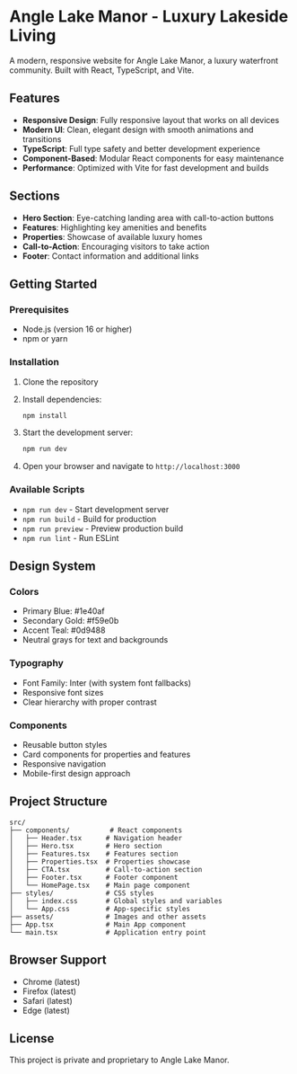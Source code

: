 # Angle Lake Manor - Luxury Lakeside Living

A modern, responsive website for Angle Lake Manor, a luxury waterfront community. Built with React, TypeScript, and Vite.

## Features

- **Responsive Design**: Fully responsive layout that works on all devices
- **Modern UI**: Clean, elegant design with smooth animations and transitions
- **TypeScript**: Full type safety and better development experience
- **Component-Based**: Modular React components for easy maintenance
- **Performance**: Optimized with Vite for fast development and builds

## Sections

- **Hero Section**: Eye-catching landing area with call-to-action buttons
- **Features**: Highlighting key amenities and benefits
- **Properties**: Showcase of available luxury homes
- **Call-to-Action**: Encouraging visitors to take action
- **Footer**: Contact information and additional links

## Getting Started

### Prerequisites

- Node.js (version 16 or higher)
- npm or yarn

### Installation

1. Clone the repository
2. Install dependencies:
   ```bash
   npm install
   ```

3. Start the development server:
   ```bash
   npm run dev
   ```

4. Open your browser and navigate to `http://localhost:3000`

### Available Scripts

- `npm run dev` - Start development server
- `npm run build` - Build for production
- `npm run preview` - Preview production build
- `npm run lint` - Run ESLint

## Design System

### Colors
- Primary Blue: #1e40af
- Secondary Gold: #f59e0b
- Accent Teal: #0d9488
- Neutral grays for text and backgrounds

### Typography
- Font Family: Inter (with system font fallbacks)
- Responsive font sizes
- Clear hierarchy with proper contrast

### Components
- Reusable button styles
- Card components for properties and features
- Responsive navigation
- Mobile-first design approach

## Project Structure

```
src/
├── components/          # React components
│   ├── Header.tsx      # Navigation header
│   ├── Hero.tsx        # Hero section
│   ├── Features.tsx    # Features section
│   ├── Properties.tsx  # Properties showcase
│   ├── CTA.tsx         # Call-to-action section
│   ├── Footer.tsx      # Footer component
│   └── HomePage.tsx    # Main page component
├── styles/             # CSS styles
│   ├── index.css       # Global styles and variables
│   └── App.css         # App-specific styles
├── assets/             # Images and other assets
├── App.tsx             # Main App component
└── main.tsx            # Application entry point
```

## Browser Support

- Chrome (latest)
- Firefox (latest)
- Safari (latest)
- Edge (latest)

## License

This project is private and proprietary to Angle Lake Manor.
